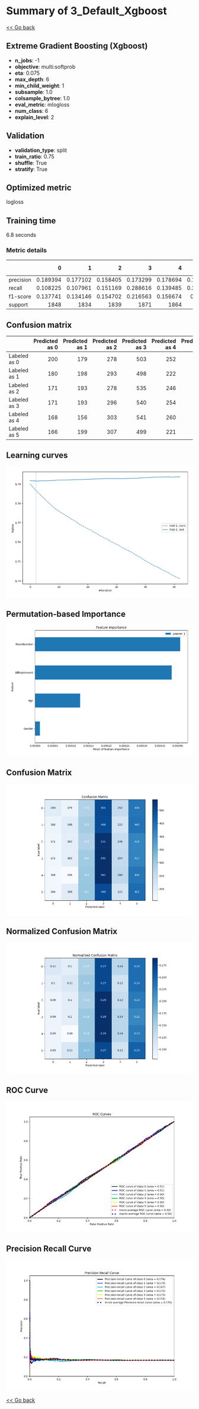 # Summary of 3_Default_Xgboost

[<< Go back](../README.md)


## Extreme Gradient Boosting (Xgboost)
- **n_jobs**: -1
- **objective**: multi:softprob
- **eta**: 0.075
- **max_depth**: 6
- **min_child_weight**: 1
- **subsample**: 1.0
- **colsample_bytree**: 1.0
- **eval_metric**: mlogloss
- **num_class**: 6
- **explain_level**: 2

## Validation
 - **validation_type**: split
 - **train_ratio**: 0.75
 - **shuffle**: True
 - **stratify**: True

## Optimized metric
logloss

## Training time

6.8 seconds

### Metric details
|           |           0 |           1 |           2 |           3 |           4 |           5 |   accuracy |    macro avg |   weighted avg |   logloss |
|:----------|------------:|------------:|------------:|------------:|------------:|------------:|-----------:|-------------:|---------------:|----------:|
| precision |    0.189394 |    0.177102 |    0.158405 |    0.173299 |    0.178694 |    0.173846 |   0.173694 |     0.175123 |       0.175136 |    1.7915 |
| recall    |    0.108225 |    0.107961 |    0.151169 |    0.288616 |    0.139485 |    0.245119 |   0.173694 |     0.173429 |       0.173694 |    1.7915 |
| f1-score  |    0.137741 |    0.134146 |    0.154702 |    0.216563 |    0.156674 |    0.20342  |   0.173694 |     0.167208 |       0.167334 |    1.7915 |
| support   | 1848        | 1834        | 1839        | 1871        | 1864        | 1844        |   0.173694 | 11100        |   11100        |    1.7915 |


## Confusion matrix
|              |   Predicted as 0 |   Predicted as 1 |   Predicted as 2 |   Predicted as 3 |   Predicted as 4 |   Predicted as 5 |
|:-------------|-----------------:|-----------------:|-----------------:|-----------------:|-----------------:|-----------------:|
| Labeled as 0 |              200 |              179 |              278 |              503 |              252 |              436 |
| Labeled as 1 |              180 |              198 |              293 |              498 |              222 |              443 |
| Labeled as 2 |              171 |              193 |              278 |              535 |              246 |              416 |
| Labeled as 3 |              171 |              193 |              296 |              540 |              254 |              417 |
| Labeled as 4 |              168 |              156 |              303 |              541 |              260 |              436 |
| Labeled as 5 |              166 |              199 |              307 |              499 |              221 |              452 |

## Learning curves
![Learning curves](learning_curves.png)

## Permutation-based Importance
![Permutation-based Importance](permutation_importance.png)
## Confusion Matrix

![Confusion Matrix](confusion_matrix.png)


## Normalized Confusion Matrix

![Normalized Confusion Matrix](confusion_matrix_normalized.png)


## ROC Curve

![ROC Curve](roc_curve.png)


## Precision Recall Curve

![Precision Recall Curve](precision_recall_curve.png)



[<< Go back](../README.md)
